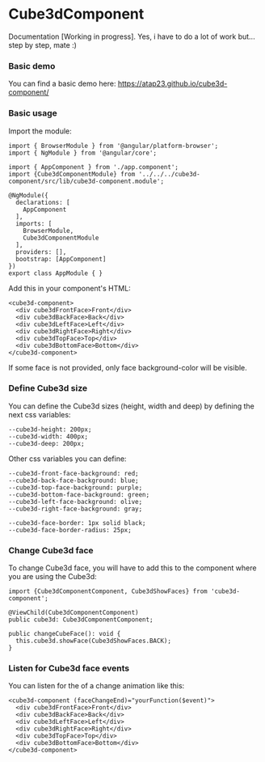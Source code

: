 # Cube3dComponent

Documentation [Working in progress]. Yes, i have to do a lot of work but... step by step, mate :)

### Basic demo

You can find a basic demo here: https://atap23.github.io/cube3d-component/

### Basic usage
Import the module:
```
import { BrowserModule } from '@angular/platform-browser';
import { NgModule } from '@angular/core';

import { AppComponent } from './app.component';
import {Cube3dComponentModule} from '../../../cube3d-component/src/lib/cube3d-component.module';

@NgModule({
  declarations: [
    AppComponent
  ],
  imports: [
    BrowserModule,
    Cube3dComponentModule
  ],
  providers: [],
  bootstrap: [AppComponent]
})
export class AppModule { }
```

Add this in your component's HTML:
```
<cube3d-component>
  <div cube3dFrontFace>Front</div>
  <div cube3dBackFace>Back</div>
  <div cube3dLeftFace>Left</div>
  <div cube3dRightFace>Right</div>
  <div cube3dTopFace>Top</div>
  <div cube3dBottomFace>Bottom</div>
</cube3d-component>
```

If some face is not provided, only face background-color will be visible.

### Define Cube3d size

You can define the Cube3d sizes (height, width and deep) by defining the next css variables:
```
--cube3d-height: 200px;
--cube3d-width: 400px;
--cube3d-deep: 200px;
```

Other css variables you can define:
```
--cube3d-front-face-background: red;
--cube3d-back-face-background: blue;
--cube3d-top-face-background: purple;
--cube3d-bottom-face-background: green;
--cube3d-left-face-background: olive;
--cube3d-right-face-background: gray;

--cube3d-face-border: 1px solid black;
--cube3d-face-border-radius: 25px;
```

### Change Cube3d face

To change Cube3d face, you will have to add this to the component where you are using the Cube3d:
```
import {Cube3dComponentComponent, Cube3dShowFaces} from 'cube3d-component';

@ViewChild(Cube3dComponentComponent)
public cube3d: Cube3dComponentComponent;

public changeCubeFace(): void {
  this.cube3d.showFace(Cube3dShowFaces.BACK);
}
```

### Listen for Cube3d face events

You can listen for the of a change animation like this:
```
<cube3d-component (faceChangeEnd)="yourFunction($event)">
  <div cube3dFrontFace>Front</div>
  <div cube3dBackFace>Back</div>
  <div cube3dLeftFace>Left</div>
  <div cube3dRightFace>Right</div>
  <div cube3dTopFace>Top</div>
  <div cube3dBottomFace>Bottom</div>
</cube3d-component>
```

